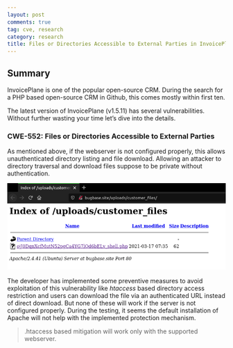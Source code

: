 ```yaml
---
layout: post
comments: true
tag: cve, research
category: research
title: Files or Directories Accessible to External Parties in InvoicePlane CRM
---
```


## Summary

InvoicePlane is one of the popular open-source CRM. During the search for a PHP based open-source CRM in Github, this comes mostly within first ten.

The latest version of InvoicePlane (v1.5.11) has several vulnerabilities. Without further wasting your time let’s dive into the details.

### CWE-552: Files or Directories Accessible to External Parties

As mentioned above, if the webserver is not configured properly, this allows unauthenticated directory listing and file download. Allowing an attacker to directory traversal and download files suppose to be private without authentication.

![invoiceplane directory listing](/images/invoiceplane/directory-listing.png "Directory Listing")

The developer has implemented some preventive measures to avoid exploitation of this vulnerability like *htaccess* based directory access restriction and users can download the file via an authenticated URL instead of direct download. But none of these will work if the server is not configured properly. During the testing, it seems the default installation of Apache will not help with the implemented protection mechanism.

> .htaccess based mitigation will work only with the supported webserver.